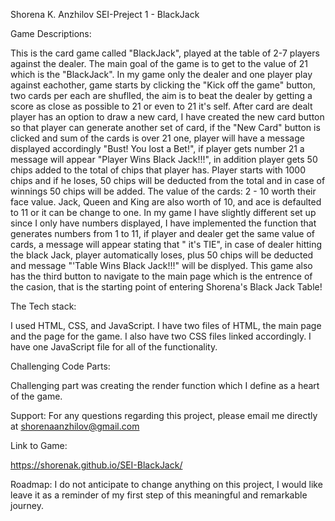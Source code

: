 Shorena K. Anzhilov SEI-Preject 1 - BlackJack

Game Descriptions:

This is the card game called "BlackJack", played at the table of 2-7 players against the dealer. The main goal of the game is to get to the value of 21 which is the "BlackJack". In my game only the dealer and one player play against eachother,  game starts by clicking the "Kick off the game" button, two cards per each are shuflled, the aim is to beat the dealer by getting a score as close as possible to 21 or even to 21 it's self. After  card are dealt player has an option to draw a new card, I have created the new card button so that player can generate another set of card, if the  "New Card" button is clicked and sum of the cards is over 21 one, player will have a message displayed accordingly "Bust! You lost a Bet!", if player gets number 21 a message  will appear "Player Wins Black Jack!!!", in addition player gets 50 chips added to the total of chips that player has. Player starts with 1000 chips and if he loses, 50 chips will be deducted from the total and in case of winnings 50 chips will be added. The value of the cards: 2 - 10 worth their face value. Jack, Queen and King are also worth of 10, and ace is defaulted to 11 or it can be change to one. In my game I have slightly different set up since I only have numbers displayed, I have implemented the function that generates numbers from 1 to 11, if player and dealer get the same value  of cards, a message will appear stating that " it's TIE", in case of dealer hitting the black Jack, player automatically loses, plus 50 chips will be deducted and message "'Table Wins Black Jack!!!" will be displyed. This game also has the third button to navigate to the main page which is the entrence of the casion, that is the starting point of entering Shorena's Black Jack Table!



The Tech stack:

I used HTML, CSS, and JavaScript. I have two files of HTML, the main page and the page for the game. I also have two CSS files linked accordingly. I have one JavaScript file for all of the functionality. 


Challenging Code Parts:

Challenging  part was creating the render function which I define as a heart of the game. 


Support:
For any questions regarding this project, please email me directly at shorenaanzhilov@gmail.com



Link to Game:

https://shorenak.github.io/SEI-BlackJack/


Roadmap:
I do not anticipate to change anything on this project, I would like leave it as a reminder of my first step of this meaningful and remarkable journey. 